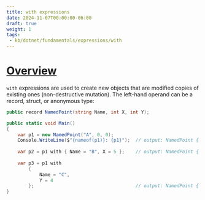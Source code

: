 ```yaml
---
title: with expressions
date: 2024-11-07T00:00:00-06:00
draft: true
weight: 1
tags:
 - kb/dotnet/fundamentals/expressions/with
---
```


# [Overview](https://learn.microsoft.com/en-us/dotnet/csharp/language-reference/operators/with-expression)
`with` expressions are used to create new objects that are modified copies of existing ones (non-destructive mutation).
The left-hand operand can be a record, struct, or anonymous type:
```cs
public record NamedPoint(string Name, int X, int Y);

public static void Main()
{
    var p1 = new NamedPoint("A", 0, 0);
    Console.WriteLine($"{nameof(p1)}: {p1}");  // output: NamedPoint { Name = A, X = 0, Y = 0 }
    
    var p2 = p1 with { Name = "B", X = 5 };    // output: NamedPoint { Name = B, X = 5, Y = 0 }
    
    var p3 = p1 with 
        { 
            Name = "C", 
            Y = 4 
        };                                     // output: NamedPoint { Name = C, X = 0, Y = 4 }
}
```